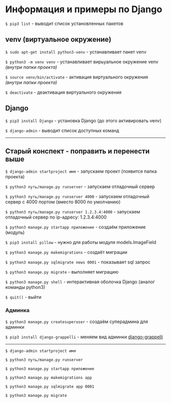 # Информация и примеры по Django

`$ pip3 list` - выводит список установленных пакетов

## venv (виртуальное окружение)

`$ sudo apt-get install python3-venv` - устанавливает пакет venv

`$ python3 -m venv venv` - устанавливает вирьуальное окружение venv *(внутри папки проекта)*

`$ source venv/bin/activate` - активация виртуального окружения *(внутри папки проекта)*

`$ deactivate` - деактивация виртуального окружения

## Django

`$ pip3 install Django` - установка Django (до этого активировать venv)

`$ django-admin` - выводит список доступных команд






************
## Старый конспект - поправить и перенести выше

`$ django-admin startproject имя` - запускаем проект (появится папка проекта)

`$ python3 путь/manage.py runserver` - запускаем отладочный сервер

`$ python3 путь/manage.py runserver 4000` - запускаем отладочный сервер с 4000 портом (вместо 8000 по умолчанию)

`$ python3 путь/manage.py runserver 1.2.3.4:4000` - запускаем отладочный сервер по ip-адресу: 1.2.3.4:4000

`$ python3 manage.py startapp приложение` - создаём приложение (модуль)

`$ pip3 install pillow` - нужно для работы модуля models.ImageField

`$ python3 manage.py makemigrations` - создаёт миграции

`$ python3 manage.py sqlmigrate news 0001` - показывает sql запрос

`$ python3 manage.py migrate` - выполняет миграцию

`$ python3 manage.py shell` - интерактивная оболочка Django (аналог команды python3)

`$ quit()` - выйти 


### Админка

`$ python3 manage.py createsuperuser` - создаём суперадмина для админки

`$ pip3 install django-grappelli` - меняем вид админки [django-grappelli](https://django-grappelli.readthedocs.io/en/latest/quickstart.html)




******************************

`$ django-admin startproject имя`

`$ python3 путь/manage.py runserver`

`$ python3 manage.py startapp приложение`

`$ python3 manage.py makemigrations app`

`$ python3 manage.py sqlmigrate app 0001`

`$ python3 manage.py migrate`

